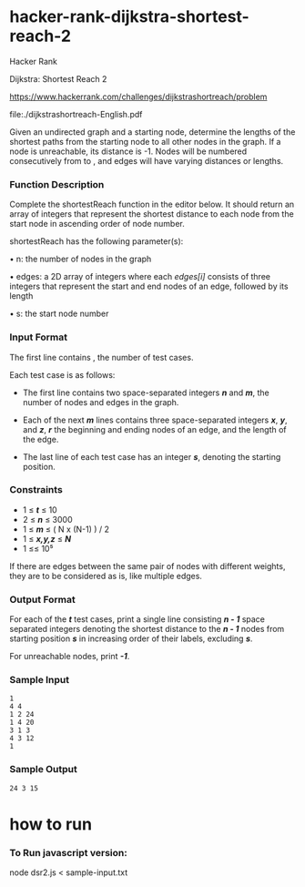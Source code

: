 # hacker-rank-dijkstra-shortest-reach-2

Hacker Rank

Dijkstra: Shortest Reach 2

https://www.hackerrank.com/challenges/dijkstrashortreach/problem

file:./dijkstrashortreach-English.pdf

Given an undirected graph and a starting node, determine the lengths of the shortest paths from the starting node to all other nodes in the graph. If a node is unreachable, its distance is -1. Nodes will be numbered consecutively from  to , and edges will have varying distances or lengths.


### Function Description


Complete the shortestReach function in the editor below. It should return an array of integers that represent the shortest distance to each node from the start node in ascending order of node number.


shortestReach has the following parameter(s):


• n: the number of nodes in the graph

• edges: a 2D array of integers where each *edges[i]* consists of three integers that represent the start and end nodes of an edge, followed by its length

• s: the start node number


### Input Format


The first line contains , the number of test cases.


Each test case is as follows:

- The first line contains two space-separated integers ***n*** and ***m***, the number of nodes and edges in the graph.

- Each of the next ***m*** lines contains three space-separated integers ***x***, ***y***, and ***z***, ***r*** the beginning and ending nodes of an edge, and the length of the edge.

- The last line of each test case has an integer ***s***, denoting the starting position.


### Constraints

- 1 ≤ ***t*** ≤ 10
- 2 ≤ ***n*** ≤ 3000
- 1 ≤ ***m*** ≤ ( N x (N-1) ) / 2
- 1 ≤ ***x,y,z*** ≤ ***N***
- 1 ≤≤ 10⁵ 

If there are edges between the same pair of nodes with different weights, they are to be considered as is, like multiple edges.


### Output Format


For each of the ***t*** test cases, print a single line consisting ***n - 1*** space separated integers denoting the shortest distance to the ***n - 1*** nodes from starting position ***s*** in increasing order of their labels, excluding ***s***.


For unreachable nodes, print ***-1***.


### Sample Input

```
1
4 4
1 2 24
1 4 20
3 1 3
4 3 12
1
```

### Sample Output

```
24 3 15
```
# how to run

### To Run javascript version:

node dsr2.js < sample-input.txt 
